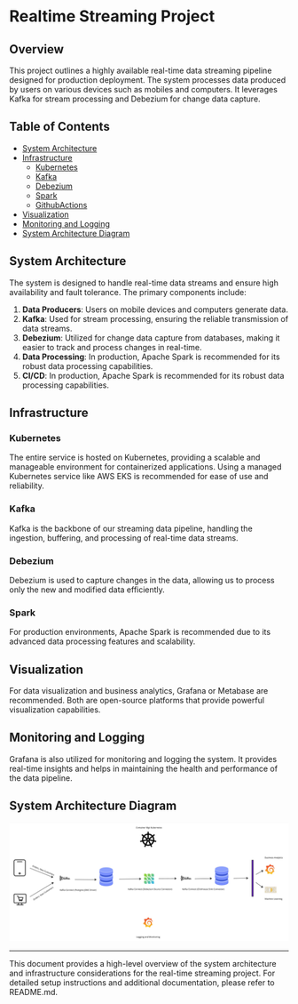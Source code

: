 # Realtime Streaming Project

## Overview

This project outlines a highly available real-time data streaming pipeline designed for production deployment. The system processes data produced by users on various devices such as mobiles and computers. It leverages Kafka for stream processing and Debezium for change data capture.

## Table of Contents

- [System Architecture](#system-architecture)
- [Infrastructure](#infrastructure)
  - [Kubernetes](#kubernetes)
  - [Kafka](#kafka)
  - [Debezium](#debezium)
  - [Spark](#spark)
  - [GithubActions](#GithubActions)
- [Visualization](#visualization)
- [Monitoring and Logging](#monitoring-and-logging)
- [System Architecture Diagram](#system-architecture-diagram)

## System Architecture

The system is designed to handle real-time data streams and ensure high availability and fault tolerance. The primary components include:

1. **Data Producers**: Users on mobile devices and computers generate data.
2. **Kafka**: Used for stream processing, ensuring the reliable transmission of data streams.
3. **Debezium**: Utilized for change data capture from databases, making it easier to track and process changes in real-time.
4. **Data Processing**: In production, Apache Spark is recommended for its robust data processing capabilities.
5. **CI/CD**: In production, Apache Spark is recommended for its robust data processing capabilities.

## Infrastructure

### Kubernetes

The entire service is hosted on Kubernetes, providing a scalable and manageable environment for containerized applications. Using a managed Kubernetes service like AWS EKS is recommended for ease of use and reliability.

### Kafka

Kafka is the backbone of our streaming data pipeline, handling the ingestion, buffering, and processing of real-time data streams.

### Debezium

Debezium is used to capture changes in the data, allowing us to process only the new and modified data efficiently.

### Spark

For production environments, Apache Spark is recommended due to its advanced data processing features and scalability.

## Visualization

For data visualization and business analytics, Grafana or Metabase are recommended. Both are open-source platforms that provide powerful visualization capabilities.

## Monitoring and Logging

Grafana is also utilized for monitoring and logging the system. It provides real-time insights and helps in maintaining the health and performance of the data pipeline.

## System Architecture Diagram

![Architecture Diagram](images/img.jpg)

---

This document provides a high-level overview of the system architecture and infrastructure considerations for the real-time streaming project. For detailed setup instructions and additional documentation, please refer to README.md.
